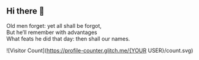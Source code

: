 ## Hi there 👋

Old men forget: yet all shall be forgot, <br />
But he’ll remember with advantages <br />
What feats he did that day: then shall our names. <br />

![Visitor Count](https://profile-counter.glitch.me/{YOUR USER}/count.svg)

<!--
**DALEE9000/DALEE9000** is a ✨ _special_ ✨ repository because its `README.md` (this file) appears on your GitHub profile.

Here are some ideas to get you started:

- 🔭 I’m currently working on ...
- 🌱 I’m currently learning ...
- 👯 I’m looking to collaborate on ...
- 🤔 I’m looking for help with ...
- 💬 Ask me about ...
- 📫 How to reach me: ...
- 😄 Pronouns: ...
- ⚡ Fun fact: ...
-->
